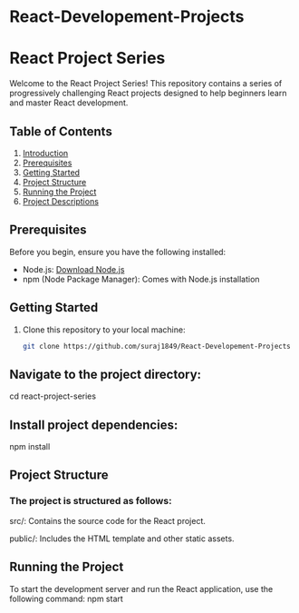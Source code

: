 # React-Developement-Projects
# React Project Series
Welcome to the React Project Series! This repository contains a series of progressively challenging React projects designed to help beginners learn and master React development.

## Table of Contents
1. [Introduction](#introduction)
2. [Prerequisites](#prerequisites)
3. [Getting Started](#getting-started)
4. [Project Structure](#project-structure)
5. [Running the Project](#running-the-project)
6. [Project Descriptions](#project-descriptions)




## Prerequisites
Before you begin, ensure you have the following installed:
- Node.js: [Download Node.js](https://nodejs.org/)
- npm (Node Package Manager): Comes with Node.js installation

## Getting Started
1. Clone this repository to your local machine:
   ```bash
   git clone https://github.com/suraj1849/React-Developement-Projects

## Navigate to the project directory:
cd react-project-series

## Install project dependencies:
npm install


## Project Structure
### The project is structured as follows:

src/: Contains the source code for the React project.

public/: Includes the HTML template and other static assets.

## Running the Project
To start the development server and run the React application, use the following command:
npm start

